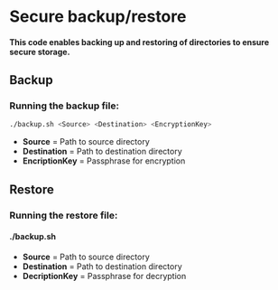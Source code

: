 # Secure backup/restore
#### This code enables backing up and restoring of directories to ensure secure storage.

## Backup
### Running the backup file:
 ```bash
./backup.sh <Source> <Destination> <EncryptionKey>
```
- **Source** = Path to source directory
- **Destination** = Path to destination directory
- **EncriptionKey** = Passphrase for encryption

## Restore
### Running the restore file:
#### ./backup.sh <Source> <Destination> <DecryptionKey>
- **Source** = Path to source directory
- **Destination** = Path to destination directory
- **DecriptionKey** = Passphrase for decryption
